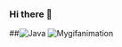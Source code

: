 ### Hi there 👋

<!--
**DanilDuck/DanilDuck** is a ✨ _special_ ✨ repository because its `README.md` (this file) appears on your GitHub profile.

Here are some ideas to get you started:

- 🔭 I’m currently working on ...
- 🌱 I’m currently learning ...
- 👯 I’m looking to collaborate on ...
- 🤔 I’m looking for help with ...
- 💬 Ask me about ...
- 📫 How to reach me: ...
- 😄 Pronouns: ...
- ⚡ Fun fact: ...
-->
##![Java](https://img.shields.io/badge/java-%23ED8B00.svg?style=for-the-badge&logo=java&logoColor=white)
![Mygifanimation](https://media.giphy.com/media/TyCVCdmXJHnK3yHjqy/giphy.gif)
